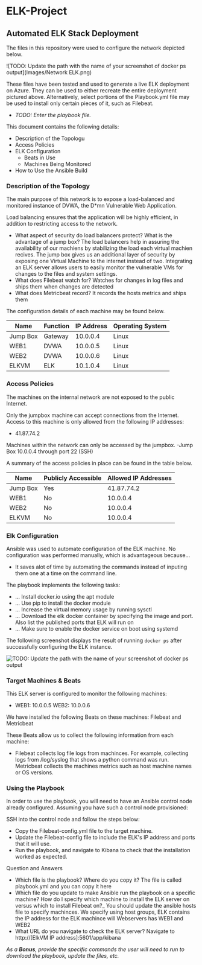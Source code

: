 # ELK-Project
## Automated ELK Stack Deployment

The files in this repository were used to configure the network depicted below.

![TODO: Update the path with the name of your screenshot of docker ps output](Images/Network ELK.png)

These files have been tested and used to generate a live ELK deployment on Azure. They can be used to either recreate the entire deployment pictured above. Alternatively, select portions of the Playbook.yml file may be used to install only certain pieces of it, such as Filebeat.

  - _TODO: Enter the playbook file._

This document contains the following details:
- Description of the Topologu
- Access Policies
- ELK Configuration
  - Beats in Use
  - Machines Being Monitored
- How to Use the Ansible Build


### Description of the Topology

The main purpose of this network is to expose a load-balanced and monitored instance of DVWA, the D*mn Vulnerable Web Application.

Load balancing ensures that the application will be highly efficient, in addition to restricting access to the network.
- What aspect of security do load balancers protect? What is the advantage of a jump box? The load balancers help in assuring the availability of our machiens by stabilizing the load each virtual machien recives. The jump box gives us an additional layer of security by exposing one Virtual Machine to the internet instead of two.
Integrating an ELK server allows users to easily monitor the vulnerable VMs for changes to the files and system settings.
- What does Filebeat watch for? Watches for changes in log files and ships them when changes are detected
- What does Metricbeat record? It records the hosts metrics and ships them

The configuration details of each machine may be found below.

| Name     | Function | IP Address | Operating System |
|----------|----------|------------|------------------|
| Jump Box | Gateway  | 10.0.0.4   | Linux            |
| WEB1     | DVWA     | 10.0.0.5   | Linux            |
| WEB2     | DVWA     | 10.0.0.6   | Linux            |
| ELKVM    | ELK      | 10.1.0.4   | Linux            |

### Access Policies

The machines on the internal network are not exposed to the public Internet. 

Only the jumpbox machine can accept connections from the Internet. Access to this machine is only allowed from the following IP addresses:
- 41.87.74.2

Machines within the network can only be accessed by the jumpbox.
-Jump Box 10.0.0.4 through port 22 (SSH) 

A summary of the access policies in place can be found in the table below.

| Name     | Publicly Accessible | Allowed IP Addresses |
|----------|---------------------|----------------------|
| Jump Box | Yes                 | 41.87.74.2           |
| WEB1     | No                  | 10.0.0.4             |
| WEB2     | No                  | 10.0.0.4             |
| ELKVM    | No                  | 10.0.0.4             |

### Elk Configuration

Ansible was used to automate configuration of the ELK machine. No configuration was performed manually, which is advantageous because...
- It saves alot of time by automating the commands instead of inputing them one at a time on the command line. 

The playbook implements the following tasks:
- ... Install docker.io using the apt module
- ... Use pip to install the docker module
- ... Increase the virtual memory usage by running sysctl 
- ... Download the elk docker container by specifying the image and port. Also list the published ports that ELK will run on
- ... Make sure to enable the docker service on boot using systemd

The following screenshot displays the result of running `docker ps` after successfully configuring the ELK instance.

![TODO: Update the path with the name of your screenshot of docker ps output](Images/docker_ps_output.png)

### Target Machines & Beats
This ELK server is configured to monitor the following machines:
- WEB1: 10.0.0.5 WEB2: 10.0.0.6

We have installed the following Beats on these machines:
Filebeat and Metricbeat

These Beats allow us to collect the following information from each machine:
-  Filebeat collects log file logs from machinces. For example, collecting logs from /log/syslog that shows a python command was run. Metricbeat collects the machines metrics such as host machine names or OS versions.
### Using the Playbook
In order to use the playbook, you will need to have an Ansible control node already configured. Assuming you have such a control node provisioned: 

SSH into the control node and follow the steps below:
- Copy the Filebeat-config.yml file to the target machine.
- Update the Filebeat-config file to include the ELK's IP address and ports that it will use.
- Run the playbook, and navigate to Kibana to check that the installation worked as expected.

Question and Answers
- Which file is the playbook? Where do you copy it? The file is called playbook.yml and you can copy it here
- Which file do you update to make Ansible run the playbook on a specific machine? How do I specify which machine to install the ELK server on versus which to install Filebeat on?_ You should update the ansible hosts file to specify machinces. We specify using host groups, ELK contains the IP address for the ELK machince will Webservers has WEB1 and WEB2
- What URL do you navigate to check the ELK server? Navigate to http://[ElkVM IP address]:5601/app/kibana

_As a **Bonus**, provide the specific commands the user will need to run to download the playbook, update the files, etc._
